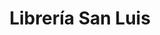 ---
title: "Librería San Luis"
url: /ciudad-autonoma-de-buenos-aires/libreria-san-luis/
shop: libros
---